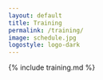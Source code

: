 ```yaml
---
layout: default
title: Training
permalink: /training/
image: schedule.jpg
logostyle: logo-dark
---
```


{% include training.md %}
